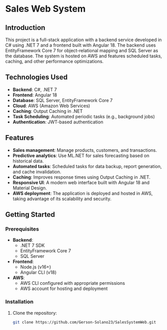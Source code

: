 # Sales Web System

## Introduction

This project is a full-stack application with a backend service developed in C# using .NET 7 and a frontend built with Angular 18. The backend uses EntityFramework Core 7 for object-relational mapping and SQL Server as the database. The system is hosted on AWS and features scheduled tasks, caching, and other performance optimizations.

## Technologies Used

- **Backend**: C#, .NET 7
- **Frontend**: Angular 18
- **Database**: SQL Server, EntityFramework Core 7
- **Cloud**: AWS (Amazon Web Services)
- **Caching**: Output Caching in .NET
- **Task Scheduling**: Automated periodic tasks (e.g., background jobs)
- **Authentication**: JWT-based authentication

## Features

- **Sales management**: Manage products, customers, and transactions.
- **Predictive analytics**: Use ML.NET for sales forecasting based on historical data.
- **Automated tasks**: Scheduled tasks for data backup, report generation, and cache invalidation.
- **Caching**: Improves response times using Output Caching in .NET.
- **Responsive UI**: A modern web interface built with Angular 18 and Material Design.
- **AWS deployment**: The application is deployed and hosted in AWS, taking advantage of its scalability and security.

## Getting Started

### Prerequisites

- **Backend**:
  - .NET 7 SDK
  - EntityFramework Core 7
  - SQL Server
- **Frontend**:
  - Node.js (v16+)
  - Angular CLI (v18)
- **AWS**:
  - AWS CLI configured with appropriate permissions
  - AWS account for hosting and deployment

### Installation

1. Clone the repository:
   ```sh
   git clone https://github.com/Gerson-Solano23/SalesSystemWeb.git
